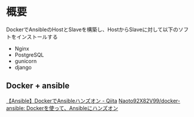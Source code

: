 # 概要
DockerでAnsibleのHostとSlaveを構築し、HostからSlaveに対して以下のソフトをインストールする
* Nginx
* PostgreSQL
* gunicorn
* django

## Docker + ansible
[【Ansible】DockerでAnsibleハンズオン \- Qiita](https://qiita.com/Naoto9282/items/39eeefa5de652b857372)
[Naoto92X82V99/docker\-ansible: Dockerを使って、Ansibleにハンズオン](https://github.com/Naoto92X82V99/docker-ansible)
